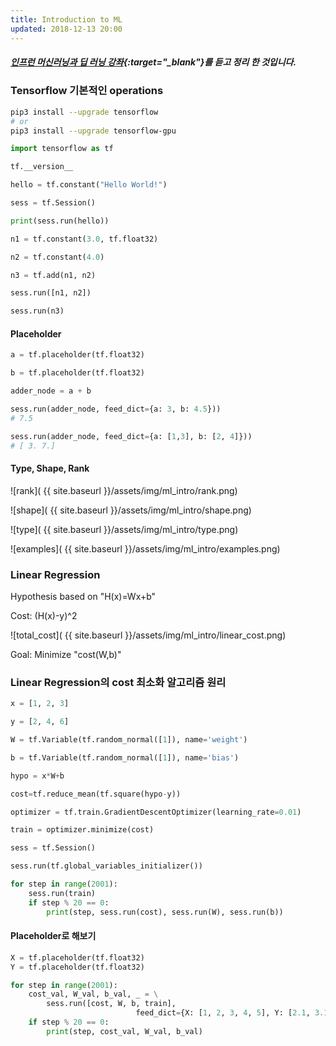 ```yaml
---
title: Introduction to ML
updated: 2018-12-13 20:00
---
```


##### [인프런 머신러닝과 딥 러닝 강좌](https://www.inflearn.com/course/%EA%B8%B0%EB%B3%B8%EC%A0%81%EC%9D%B8-%EB%A8%B8%EC%8B%A0%EB%9F%AC%EB%8B%9D-%EB%94%A5%EB%9F%AC%EB%8B%9D-%EA%B0%95%EC%A2%8C/){:target="_blank"}를 듣고 정리 한 것입니다.


### Tensorflow 기본적인 operations


```sh
pip3 install --upgrade tensorflow
# or
pip3 install --upgrade tensorflow-gpu
```


```python
import tensorflow as tf

tf.__version__

hello = tf.constant("Hello World!")

sess = tf.Session()

print(sess.run(hello))

n1 = tf.constant(3.0, tf.float32)

n2 = tf.constant(4.0)

n3 = tf.add(n1, n2)

sess.run([n1, n2])

sess.run(n3)
```

#### Placeholder

```python
a = tf.placeholder(tf.float32)

b = tf.placeholder(tf.float32)

adder_node = a + b

sess.run(adder_node, feed_dict={a: 3, b: 4.5}))
# 7.5

sess.run(adder_node, feed_dict={a: [1,3], b: [2, 4]}))
# [ 3. 7.]
```

#### Type, Shape, Rank

![rank]( {{ site.baseurl }}/assets/img/ml_intro/rank.png)

![shape]( {{ site.baseurl }}/assets/img/ml_intro/shape.png)

![type]( {{ site.baseurl }}/assets/img/ml_intro/type.png)

![examples]( {{ site.baseurl }}/assets/img/ml_intro/examples.png)


<div class="divider"></div>
<div class="divider"></div>


### Linear Regression

Hypothesis based on "H(x)=Wx+b"

Cost: (H(x)-y)^2 

![total_cost]( {{ site.baseurl }}/assets/img/ml_intro/linear_cost.png)

Goal: Minimize "cost(W,b)"



<div class="divider"></div>
<div class="divider"></div>

### Linear Regression의 cost 최소화 알고리즘 원리


```python
x = [1, 2, 3]

y = [2, 4, 6]

W = tf.Variable(tf.random_normal([1]), name='weight')

b = tf.Variable(tf.random_normal([1]), name='bias')

hypo = x*W+b

cost=tf.reduce_mean(tf.square(hypo-y))

optimizer = tf.train.GradientDescentOptimizer(learning_rate=0.01)

train = optimizer.minimize(cost)

sess = tf.Session()

sess.run(tf.global_variables_initializer())

for step in range(2001):
	sess.run(train)
	if step % 20 == 0:
		print(step, sess.run(cost), sess.run(W), sess.run(b))

```

#### Placeholder로 해보기

```python
X = tf.placeholder(tf.float32)
Y = tf.placeholder(tf.float32)

for step in range(2001):
	cost_val, W_val, b_val, _ = \
		sess.run([cost, W, b, train],
							feed_dict={X: [1, 2, 3, 4, 5], Y: [2.1, 3.1, 4.1, 5.1, 6.1]})
	if step % 20 == 0:
		print(step, cost_val, W_val, b_val)

```
